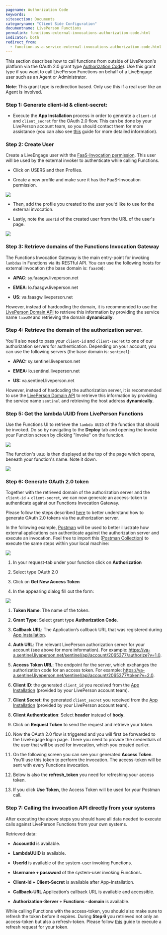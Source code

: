 ```yaml
---
pagename: Authorization Code
keywords:
sitesection: Documents
categoryname: "Client Side Configuration"
documentname: LivePerson Functions
permalink: functions-external-invocations-authorization-code.html
indicator: both
redirect_from:
  - function-as-a-service-external-invocations-authorization-code.html
---
```


This section describes how to call functions from outside of LivePerson's platform via the OAuth 2.0 grant type [Authorization Code](https://oauth.net/2/grant-types/authorization-code/)). Use this grant type if you want to call LivePerson Functions on behalf of a LiveEngage user such as an Agent or Administrator.

**Note**: This grant type is redirection based. Only use this if a real user like an Agent is involved.

### Step 1: Generate client-id & client-secret:

* Execute the **App Installation** process in order to generate a `client-id` and `client_secret` for the OAuth 2.0 flow. This can be done by your LivePerson account team, so you should contact them for more assistance (you can also see [this](https://developers.liveperson.com/guides-le-applications-installing.html) guide for more detailed information).

### Step 2: Create User

Create a LiveEngage user with the [FaaS-Invocation permission](function-as-a-service-getting-started.html#before-getting-started). This user will be used by the external invoker to authenticate while calling Functions.

* Click on USERS and then Profiles.

* Create a new profile and make sure it has the FaaS-Invocation permission.

![](img/faas-permission.png)

* Then, add the profile you created to the user you'd like to use for the external invocation.

* Lastly, note the `userId` of the created user from the URL of the user's page.

![](img/faas-userid.png)

### Step 3: Retrieve domains of the Functions Invocation Gateway

The Functions Invocation Gateway is the main entry-point for invoking `lambdas` in Functions via its RESTful API. You can use the following hosts for external invocation (the base domain is: `faasGW`):

* **APAC**: sy.faasgw.liveperson.net

* **EMEA**: lo.faasgw.liveperson.net

* **US**:   va.faasgw.liveperson.net

However, instead of hardcoding the domain, it is recommended to use the [LivePerson Domain API](https://developers.liveperson.com/agent-domain-domain-api.html) to retrieve this information by providing the service name `faasGW` and retrieving the domain **dynamically**.

### Step 4: Retrieve the domain of the authorization server.

You'll also need to pass your `client-id` and `client-secret` to one of our authorization servers for authentication. Depending on your account, you can use the following servers (the base domain is: `sentinel`):

* **APAC:** sy.sentinel.liveperson.net

* **EMEA:** lo.sentinel.liveperson.net

* **US:**   va.sentinel.liveperson.net

However, instead of hardcoding the authorization server, it is recommended to use the [LivePerson Domain API](https://developers.liveperson.com/agent-domain-domain-api.html) to retrieve this information by providing the service name `sentinel` and retrieving the host address **dynamically**.

### Step 5: Get the **lambda UUID** from LivePerson Functions

Use the Functions UI to retrieve the `lambda UUID` of the function that should be invoked. Do so by navigating to the **Deploy** tab and opening the Invoke your Function screen by clicking "Invoke" on the function.

![](img/faas-invokeuuid.png)

The function's `UUID` is then displayed at the top of the page which opens, beneath your function's name. Note it down.

![](img/faas-uuid.png)

### Step 6: Generate OAuth 2.0 token

Together with the retrieved domain of the authorization server and the `client-id` + `client-secret`, we can now generate an access-token to authenticate against our Functions Invocation Gateway.

Please follow the steps described [here](https://developers.liveperson.com/authorizing-liveengage-applications-overview.html#getting-started) to better understand how to generate OAuth 2.0 tokens via the authorization server.

In the following example, [Postman](https://www.getpostman.com/) will be used to better illustrate how external applications can authenticate against the authorization server and execute an invocation. Feel free to import this ([Postman Collection](https://raw.githubusercontent.com/LivePersonInc/developers-community/master/assets/FaaS.postman_collection.json)) to execute the same steps within your local machine:

![](img/faas-postman.png)

1. In your request-tab under your function click on **Authorization**

2. Select type OAuth 2.0

3. Click on **Get New Access Token**

4. In the appearing dialog fill out the form:

![](img/faas-token.png)

  1. **Token Name**: The name of the token.

  2. **Grant Type**: Select grant type **Authorization Code**.

  3. **Callback URL**: 	The Application’s callback URL that was registered during [App Installation](https://developers.liveperson.com/guides-le-applications-installing.html).

  4. **Auth URL**: The relevant LivePerson authorization server for your account (see above for more information). For example: https://va-a.sentinel.liveperson.net/sentinel/api/account/2065377/authorize?v=1.0.

  5. **Access Token URL**: The endpoint for the server, which exchanges the authorization code for an access token. For example: https://va-a.sentinel.liveperson.net/sentinel/api/account/2065377/token?v=2.0.

  6. **Client ID**: the generated `client_id` you received from the [App Installation](https://developers.liveperson.com/guides-le-applications-installing.html) (provided by your LivePerson account team).

  7. **Client Secret**: the generated `client_secret` you received from the [App Installation](https://developers.liveperson.com/guides-le-applications-installing.html) (provided by your LivePerson account team).

  8. **Client Authentication**: Select **header** instead of **body**.

  9. Click on **Request Token** to send the request and retrieve your token.

  10. Now the OAuth 2.0 flow is triggered and you will first be forwarded to the LiveEngage login page. There you need to provide the credentials of the user that will be used for invocation, which you created earlier.

  11. On the following screen you can see your generated **Access Token**. You'll use this token to perform the invocation. The access-token will be sent with every Functions invocation.

  12. Below is also the **refresh_token** you need for refreshing your access token.

  13. If you click **Use Token**, the Access Token will be used for your Postman call.

### Step 7: Calling the invocation API directly from your systems

After executing the above steps you should have all data needed to execute calls against LivePerson Functions from your own systems.

Retrieved data:

  * **AccountId** is available.

  * **LambdaUUID** is available.

  * **UserId** is available of the system-user invoking Functions.

  * **Username + password** of the system-user invoking Functions.

  * **Client-Id + Client-Secret** is available after App-Installation.

  * **Callback-URL** Application’s callback URL is available and accessible.

  * **Authorization-Server + Functions - domain** is available.

While calling Functions with the access-token, you should also make sure to refresh the token before it expires. During **Step 6** you retrieved not only an access-token but also a refresh-token. Please follow [this](https://developers.liveperson.com/authorizing-liveengage-applications-methods-refresh-request.html) guide to execute a refresh request for your token.
